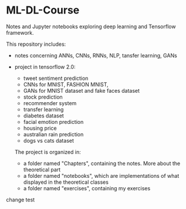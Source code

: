 # ML-DL-Course
Notes and Jupyter notebooks exploring deep learning and Tensorflow framework.

This repository includes:
- notes concerning ANNs, CNNs, RNNs, NLP, tansfer learning, GANs
- project in tensorflow 2.0:
  - tweet sentiment prediction 
  - CNNs for MNIST, FASHION MNIST, 
  - GANs for MNIST dataset and fake faces dataset
  - stock prediction 
  - recommender system
  - transfer learning
  - diabetes dataset
  - facial emotion prediction
  - housing price
  - australian rain prediction
  - dogs vs cats dataset
  
  
  The project is organized in:
  - a folder named "Chapters", containing the notes. More about the theoretical part
  - a folder named "notebooks", which are implementations of what displayed in the theoretical classes
  - a folder named "exercises", containing my exercises


change test
